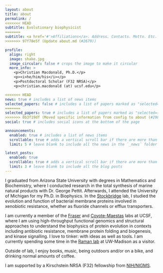 ```yaml
---
layout: about
title: about
permalink: /
<<<<<<< HEAD
subtitle: Evolutionary biophysicist
=======
subtitle: <a href='#'>Affiliations</a>. Address. Contacts. Motto. Etc.
>>>>>>> 97f78e5f (Update about.md (#2679))

profile:
  align: right
  image: shake.jpg
  image_circular: false # crops the image to make it circular
  more_info: >
    <p>Christian Macdonald, Ph.D.</p>
    <p><i>he/him/his</i></p>
    <p>Postdoctoral Scholar (F32 NRSA)</p>
    <p>christian.macdonald (at) ucsf.edu</p>

<<<<<<< HEAD
news: true # includes a list of news items
selected_papers: false # includes a list of papers marked as "selected={true}"
=======
selected_papers: true # includes a list of papers marked as "selected={true}"
>>>>>>> 0b3f19df (Moved specific information from config to about (#2985))
social: true # includes social icons at the bottom of the page

announcements:
  enabled: true # includes a list of news items
  scrollable: true # adds a vertical scroll bar if there are more than 3 news items
  limit: 5 # leave blank to include all the news in the `_news` folder

latest_posts:
  enabled: true
  scrollable: true # adds a vertical scroll bar if there are more than 3 new posts items
  limit: 3 # leave blank to include all the blog posts
---
```


I graduated from Arizona State University with degrees in Mathematics and Biochemistry, where I conducted research in the total synthesis of marine natural products with Dr. George Pettit. Afterwards, I attended the University of Michigan for my Ph.D. in Biophysics. In the [Stockbridge](https://lsa.umich.edu/mcdb/people/faculty/stockbr.html) lab, I studied the evolution and function of bacterial membrane proteins involved in xenobiotic resistance, whether as fluoride channels or efflux transporters.

I am currently a member of the [Fraser](https://fraserlab.com/) and [Coyote-Maestas](https://www.wcoyotelab.com/) labs at UCSF, where I am using high-throughput functional genomics and structural approaches to understand the biophysics of protein evolution in contexts including antibiotic resistance, membrane protein folding and biogenesis, and kinase signalling. I love to tinker: with ideas as well as tools. I am currently spending some time in the [Raman lab](https://www.ramanlaboratory.org/) at UW-Madison as a visitor.

Outside of lab, I enjoy books, music, being outdoors and/or on a bike, and drinking normal amounts of coffee.

I am supported by a Kirschstein NRSA (F32) fellowship from [NIH/NIGMS](https://www.nigms.nih.gov/).
